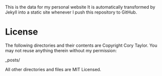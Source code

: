 This is the data for my personal website
It is automatically transformed by Jekyll into a static site whenever I push this repository to GitHub.

# License
The following directories and their contents are Copyright Cory Taylor. You may not reuse anything therein without my permission:

_posts/

All other directories and files are MIT Licensed.
